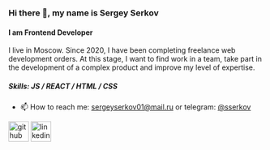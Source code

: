 ### Hi there 👋, my name is Sergey Serkov

#### I am Frontend Developer

I live in Moscow. Since 2020, I have been completing freelance web development orders. At this stage, I want to find work in a team, take part in the development of a complex product and improve my level of expertise. 

##### Skills: JS / REACT / HTML / CSS

- 📫 How to reach me: sergeyserkov01@mail.ru or telegram: [@sserkov](https://t.me/sserkov)


[<img src='https://cdn.jsdelivr.net/npm/simple-icons@3.0.1/icons/github.svg' alt='github' height='40'>](https://github.com/https://github.com/SergeySerkov)
[<img src='https://cdn.jsdelivr.net/npm/simple-icons@3.0.1/icons/linkedin.svg' alt='linkedin' height='40'>](https://www.linkedin.com/in/https://www.linkedin.com/in/sserkov//)  

 

